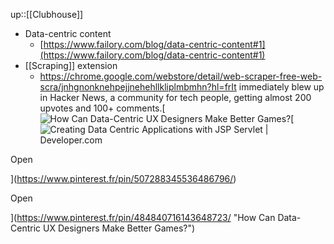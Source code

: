 up::[[Clubhouse]]

- Data-centric content
	- [https://www.failory.com/blog/data-centric-content#1](https://www.failory.com/blog/data-centric-content#1)
-  [[Scraping]]  extension
	- https://chrome.google.com/webstore/detail/web-scraper-free-web-scra/jnhgnonknehpejjnehehllkliplmbmhn?hl=frIt immediately blew up in Hacker News, a community for tech people, getting almost 200 upvotes and 100+ comments.[![How Can Data-Centric UX Designers Make Better Games?](https://i.pinimg.com/236x/e4/7a/f6/e47af601cc0a153597f5c9c6d67d9db7.jpg)[![Creating Data Centric Applications with JSP Servlet | Developer.com](https://i.pinimg.com/236x/35/a7/09/35a709a7a2a70e54795680062aad913d.jpg)

Open



](https://www.pinterest.fr/pin/507288345536486796/)

Open



](https://www.pinterest.fr/pin/484840716143648723/ "How Can Data-Centric UX Designers Make Better Games?")